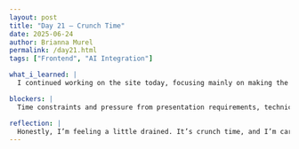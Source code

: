 ```yaml
---
layout: post
title: "Day 21 – Crunch Time"
date: 2025-06-24
author: Brianna Murel
permalink: /day21.html
tags: ["Frontend", "AI Integration"]

what_i_learned: |
  I continued working on the site today, focusing mainly on making the interactive maps more engaging and refining how the AI integration delivers summaries and information. It’s been a challenge trying to balance feature development with presentation prep, especially within such a short timeframe. As the one leading the technical side of things, it’s definitely been a bit overwhelming trying to make sure everything is functional in time. I’ve had to work outside of our scheduled hours just to catch up on what we lost earlier in the project. The AI features are coming along, but there’s still a lot to lock in before Friday.

blockers: |
  Time constraints and pressure from presentation requirements, technical tasks, and prep.

reflection: |
  Honestly, I’m feeling a little drained. It’s crunch time, and I’m carrying a lot of the technical weight, which makes it hard to stay optimistic when things aren’t moving as fast as I’d like. The presentation being 15 minutes long, plus not knowing the order, is adding to my stress. I just want to make sure everything works and represents the team well. That said, I’m still showing up and doing the work. My main priority now is to ensure the MVP features, especially the AI integration, are strong enough to demo. I’m pushing through and hoping the effort pays off by the end of the week.
---
```

